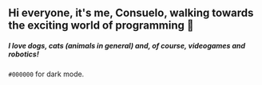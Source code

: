 ## Hi everyone, it's me, Consuelo, walking towards the exciting world of programming  👋
##### I love dogs, cats (animals in general) and, of course, videogames and robotics!
`#000000` for dark mode.
<!--
**cmissene/cmissene** is a ✨ _special_ ✨ repository because its `README.md` (this file) appears on your GitHub profile.

Here are some ideas to get you started:

- 🔭 I’m currently working on ...
- 🌱 I’m currently learning ...
- 👯 I’m looking to collaborate on ...
- 🤔 I’m looking for help with ...
- 💬 Ask me about ...
- 📫 How to reach me: ...
- 😄 Pronouns: ...
- ⚡ Fun fact: ...
-->
